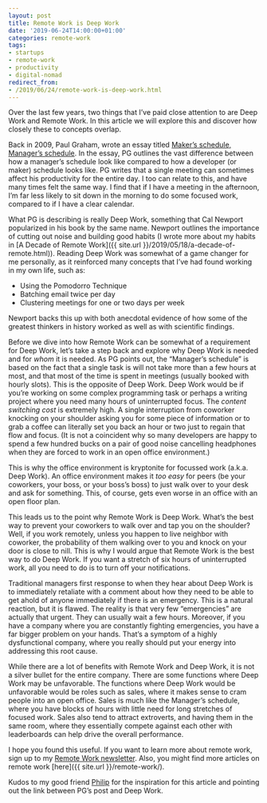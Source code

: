 ```yaml
---
layout: post
title: Remote Work is Deep Work
date: '2019-06-24T14:00:00+01:00'
categories: remote-work
tags:
- startups
- remote-work
- productivity
- digital-nomad
redirect_from:
- /2019/06/24/remote-work-is-deep-work.html
---
```


Over the last few years, two things that I’ve paid close attention to are Deep Work and Remote Work. In this article we will explore this and discover how closely these to concepts overlap.

Back in 2009, Paul Graham, wrote an essay titled [Maker’s schedule, Manager’s schedule](http://www.paulgraham.com/makersschedule.html). In the essay, PG outlines the vast difference between how a manager’s schedule look like compared to how a developer (or maker) schedule looks like. PG writes that a single meeting can sometimes affect his productivity for the entire day. I too can relate to this, and have many times felt the same way. I find that if I have a meeting in the afternoon, I’m far less likely to sit down in the morning to do some focused work, compared to if I have a clear calendar.

What PG is describing is really Deep Work, something that Cal Newport popularized in his book by the same name. Newport outlines the importance of cutting out noise and building good habits (I wrote more about my habits in [A Decade of Remote Work]({{ site.url }}/2019/05/18/a-decade-of-remote.html)). Reading Deep Work was somewhat of a game changer for me personally, as it reinforced many concepts that I’ve had found working in my own life, such as:

- Using the Pomodorro Technique
- Batching email twice per day
- Clustering meetings for one or two days per week

Newport backs this up with both anecdotal evidence of how some of the greatest thinkers in history worked as well as with scientific findings.

Before we dive into how Remote Work can be somewhat of a requirement for Deep Work, let’s take a step back and explore why Deep Work is needed and for _whom_ it is needed. As PG points out, the “Manager’s schedule” is based on the fact that a single task is will not take more than a few hours at most, and that most of the time is spent in meetings (usually booked with hourly slots). This is the opposite of Deep Work. Deep Work would be if you’re working on some complex programming task or perhaps a writing project where you need many hours of uninterrupted focus. The _content switching cost_ is extremely high. A single interruption from coworker knocking on your shoulder asking you for some piece of information or to grab a coffee can literally set you back an hour or two just to regain that flow and focus. (It is not a coincident why so many developers are happy to spend a few hundred bucks on a pair of good noise cancelling headphones when they are forced to work in an open office environment.)

This is why the office environment is kryptonite for focussed work (a.k.a. Deep Work). An office environment makes it _too easy_ for peers (be your coworkers, your boss, or your boss’s boss) to just walk over to your desk and ask for something. This, of course, gets even worse in an office with an open floor plan.

This leads us to the point why Remote Work is Deep Work. What’s the best way to prevent your coworkers to walk over and tap you on the shoulder? Well, if you work remotely, unless you happen to live neighbor with coworker, the probability of them walking over to you and knock on your door is close to nill. This is why I would argue that Remote Work is the best way to do Deep Work. If you want a stretch of six hours of uninterrupted work, all you need to do is to turn off your notifications.

Traditional managers first response to when they hear about Deep Work is to immediately retaliate with a comment about how they need to be able to get ahold of anyone immediately if there is an emergency. This is a natural reaction, but it is flawed. The reality is that very few “emergencies” are actually that urgent. They can usually wait a few hours. Moreover, if you have a company where you are constantly fighting emergencies, you have a far bigger problem on your hands. That’s a symptom of a highly dysfunctional company, where you really should put your energy into addressing this root cause.

While there are a lot of benefits with Remote Work and Deep Work, it is not a silver bullet for the entire company. There are some functions where Deep Work may be unfavorable. The functions where Deep Work would be unfavorable would be roles such as sales, where it makes sense to cram people into an open office. Sales is much like the Manager’s schedule, where you have blocks of hours with little need for long stretches of focused work. Sales also tend to attract extroverts, and having them in the same room, where they essentially compete against each other with leaderboards can help drive the overall performance.

I hope you found this useful. If you want to learn more about remote work, sign up to my [Remote Work newsletter](http://eepurl.com/gtzNfb). Also, you might find more articles on remote work [here]({{ site.url }}/remote-work/).

Kudos to my good friend [Philip](https://twitter.com/philfortuna) for the inspiration for this article and pointing out the link between PG’s post and Deep Work.
